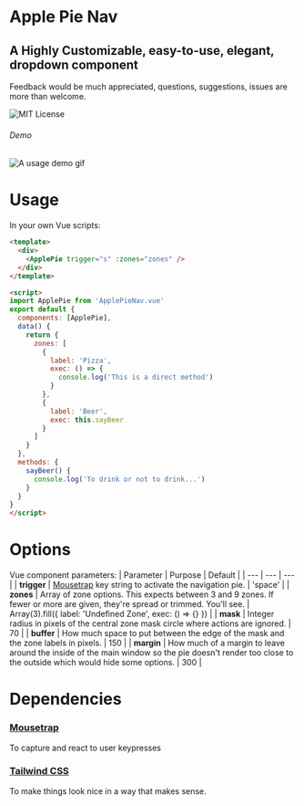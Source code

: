 # Apple Pie Nav

## A Highly Customizable, easy-to-use, elegant, dropdown component

Feedback would be much appreciated, questions, suggestions, issues are more than welcome.

![MIT License](https://badgen.net/badge/license/MIT/blue 'MIT License')

###### Demo

![A usage demo gif](https://media.giphy.com/media/Ir7M8IlvsXmx5HkpTv/giphy.gif)

# Usage

In your own Vue scripts:

```HTML
<template>
  <div>
    <ApplePie trigger="s" :zones="zones" />
  </div>
</template>

<script>
import ApplePie from 'ApplePieNav.vue'
export default {
  components: [ApplePie],
  data() {
    return {
      zones: [
        {
          label: 'Pizza',
          exec: () => {
            console.log('This is a direct method')
          }
        },
        {
          label: 'Beer',
          exec: this.sayBeer
        }
      ]
    }
  },
  methods: {
    sayBeer() {
      console.log('To drink or not to drink...')
    }
  }
}
</script>
```

# Options

Vue component parameters:
| Parameter | Purpose | Default |
| --- | --- | --- |
| **trigger** | <a href="https://github.com/ccampbell/mousetrap">Mousetrap</a> key string to activate the navigation pie. | 'space' |
| **zones** | Array of zone options. This expects between 3 and 9 zones. If fewer or more are given, they're spread or trimmed. You'll see. | Array(3).fill({ label: 'Undefined Zone', exec: () => {} }) |
| **mask** | Integer radius in pixels of the central zone mask circle where actions are ignored. | 70 |
| **buffer** | How much space to put between the edge of the mask and the zone labels in pixels. | 150 |
| **margin** | How much of a margin to leave around the inside of the main window so the pie doesn't render too close to the outside which would hide some options. | 300 |

# Dependencies

### <a href="https://github.com/g33kio/vue-mousetrap" target="_blank">Mousetrap</a>

To capture and react to user keypresses

### <a href="https://tailwindcss.com/" target="_blank">Tailwind CSS</a>

To make things look nice in a way that makes sense.
